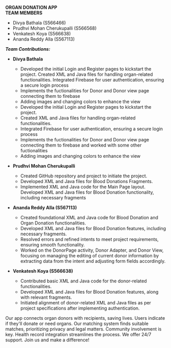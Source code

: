 **ORGAN DONATION APP** <br>
**TEAM MEMBERS**

- Divya Bathala (S566466)
- Prudhvi Mohan Cherukupalli (S566568)
- Venkatesh Koya (S566638)
- Ananda Reddy Alla (S567113)

***Team Contributions:***
- **Divya Bathala**
  - Developed the initial Login and Register pages to kickstart the project. Created XML and Java files for handling organ-related functionalities. Integrated Firebase for user authentication, ensuring a secure login process
  - Implements the fuctionalities for Donor and Donor view page connecting them to firebase
  - Adding images and changing colors to enhance the view
  - Developed the initial Login and Register pages to kickstart the project.
  - Created XML and Java files for handling organ-related functionalities.
  - Integrated Firebase for user authentication, ensuring a secure login process
  - Implements the fuctionalities for Donor and Donor view page connecting them to firebase and worked with some other fuctionalities
  - Adding images and changing colors to enhance the view
   
 - **Prudhvi Mohan Cherukupalli**
    - Created GitHub repository and project to initiate the project.
    - Developed XML and Java files for Blood Donations Fragments.
    - Implemented XML and Java code for the Main Page layout. Developed XML and Java files for Blood Donation functionality, including necessary fragments

- **Ananda Reddy Alla (S567113)**
  - Created foundational XML and Java code for Blood Donation and Organ Donation functionalities.
  - Developed XML and Java files for Blood Donation features, including necessary fragments.
  - Resolved errors and refined intents to meet project requirements, ensuring smooth functionality.
  - Worked on the DonorPage activity, Donor Adapter, and Donor View, focusing on managing the editing of current donor information by extracting data from the intent and adjusting form fields accordingly.
 
 - **Venkatesh Koya (S566638)**
    - Contributed basic XML and Java code for the donor-related functionalities.
    - Developed XML and Java files for Blood Donation features, along with relevant fragments.
    - Initiated alignment of donor-related XML and Java files as per project specifications after implementing authentication.


   



Our app connects organ donors with recipients, saving lives. Users indicate if they'll donate or need organs. Our matching system finds suitable matches, prioritizing privacy and legal matters. Community involvement is key. Health record integration streamlines the process. We offer 24/7 support. Join us and make a difference!
